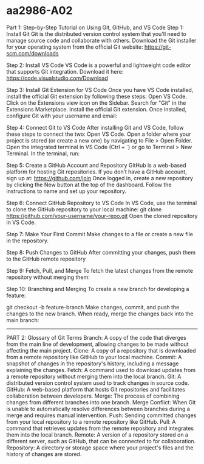 # aa2986-A02

Part 1: Step-by-Step Tutorial on Using Git, GitHub, and VS Code
Step 1: Install Git
Git is the distributed version control system that you'll need to manage source code and collaborate with others.
Download the Git installer for your operating system from the official Git website:
https://git-scm.com/downloads

Step 2: Install VS Code
VS Code is a powerful and lightweight code editor that supports Git integration.
Download it here:
https://code.visualstudio.com/Download

Step 3: Install Git Extension for VS Code
Once you have VS Code installed, install the official Git extension by following these steps:
Open VS Code.
Click on the Extensions view icon on the Sidebar.
Search for "Git" in the Extensions Marketplace.
Install the official Git extension.
Once installed, configure Git with your username and email:

Step 4: Connect Git to VS Code
After installing Git and VS Code, follow these steps to connect the two:
Open VS Code.
Open a folder where your project is stored (or create a new one) by navigating to File > Open Folder.
Open the integrated terminal in VS Code (Ctrl + `) or go to Terminal > New Terminal.
In the terminal, run:

Step 5: Create a GitHub Account and Repository
GitHub is a web-based platform for hosting Git repositories.
If you don’t have a GitHub account, sign up at: https://github.com/join
Once logged in, create a new repository by clicking the New button at the top of the dashboard.
Follow the instructions to name and set up your repository.

Step 6: Connect GitHub Repository to VS Code
In VS Code, use the terminal to clone the GitHub repository to your local machine:
git clone https://github.com/your-username/your-repo.git
Open the cloned repository in VS Code.

Step 7: Make Your First Commit
Make changes to a file or create a new file in the repository.


Step 8: Push Changes to GitHub
After committing your changes, push them to the GitHub remote repository

Step 9: Fetch, Pull, and Merge
To fetch the latest changes from the remote repository without merging them:

Step 10: Branching and Merging
To create a new branch for developing a feature:

git checkout -b feature-branch
Make changes, commit, and push the changes to the new branch.
When ready, merge the changes back into the main branch:

________________________________________________________________________________________________________________________________________

PART 2: Glossary of Git Terms
Branch: A copy of the code that diverges from the main line of development, allowing changes to be made without affecting the main project.
Clone: A copy of a repository that is downloaded from a remote repository like GitHub to your local machine.
Commit: A snapshot of changes in the repository's history, including a message explaining the changes.
Fetch: A command used to download updates from a remote repository without merging them into the local branch.
Git: A distributed version control system used to track changes in source code.
GitHub: A web-based platform that hosts Git repositories and facilitates collaboration between developers.
Merge: The process of combining changes from different branches into one branch.
Merge Conflict: When Git is unable to automatically resolve differences between branches during a merge and requires manual intervention.
Push: Sending committed changes from your local repository to a remote repository like GitHub.
Pull: A command that retrieves updates from the remote repository and integrates them into the local branch.
Remote: A version of a repository stored on a different server, such as GitHub, that can be connected to for collaboration.
Repository: A directory or storage space where your project's files and the history of changes are stored.
